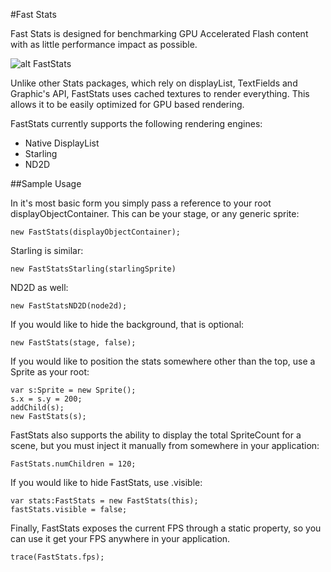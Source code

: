 #Fast Stats

Fast Stats is designed for benchmarking GPU Accelerated Flash content with as little performance impact as possible.

![alt FastStats](https://github.com/esDotDev/FastStats/blob/master/screenshot/screen.png?raw=true)

Unlike other Stats packages, which rely on displayList, TextFields and Graphic's API, FastStats uses cached textures to render everything. This allows it to be easily optimized for GPU based rendering.

FastStats currently supports the following rendering engines:

* Native DisplayList
* Starling
* ND2D

##Sample Usage

In it's most basic form you simply pass a reference to your root displayObjectContainer. This can be your stage, or any generic sprite:

	new FastStats(displayObjectContainer);

Starling is similar:

	new FastStatsStarling(starlingSprite)

ND2D as well:

	new FastStatsND2D(node2d);

If you would like to hide the background, that is optional:

	new FastStats(stage, false);

If you would like to position the stats somewhere other than the top, use a Sprite as your root:

	var s:Sprite = new Sprite();
	s.x = s.y = 200;
	addChild(s);
	new FastStats(s);

FastStats also supports the ability to display the total SpriteCount for a scene, but you must inject it manually from somewhere in your application:
	
	FastStats.numChildren = 120;

If you would like to hide FastStats, use .visible:
	
	var stats:FastStats = new FastStats(this);
	fastStats.visible = false;


Finally, FastStats exposes the current FPS through a static property, so you can use it get your FPS anywhere in your application.

	trace(FastStats.fps); 
